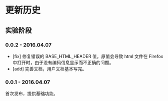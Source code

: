 # 更新历史

## 实验阶段

### 0.0.2 - 2016.04.07

- [fix] 修复错误的 BASE_HTML_HEADER 值。原值会导致 html 文件在 Firefox 中打开时，由于没有编码信息显示而不正确的问题。
- [add] 完善文档，用户文档基本写完。

### 0.0.1 - 2016.04.07

首次发布，提供基础功能。
